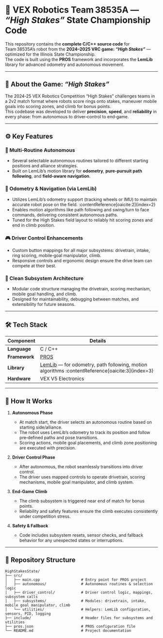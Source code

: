 # 🎯 VEX Robotics Team 38535A — *“High Stakes”* State Championship Code

This repository contains the **complete C/C++ source code** for Team 38535A’s robot from the **2024–2025 VRC game: *“High Stakes”*** — optimized for the Illinois State Championship.  
The code is built using the **PROS** framework and incorporates the **LemLib** library for advanced odometry and autonomous movement.

---

## 🏁 About the Game: *“High Stakes”*

The 2024‑25 VEX Robotics Competition “High Stakes” challenges teams in a 2v2 match format where robots score rings onto stakes, maneuver mobile goals into scoring zones, and climb for bonus points.  
This codebase was developed to deliver **precision**, **speed**, and **reliability** in every phase: from autonomous to driver‑control to end‑game.

---

## ⚙️ Key Features

### 🔁 Multi‑Routine Autonomous  
- Several selectable autonomous routines tailored to different starting positions and alliance strategies.  
- Built on LemLib’s motion library for **odometry**, **pure‑pursuit path following**, and **field‑aware navigation**.

### 📍 Odometry & Navigation (via LemLib)  
- Utilizes LemLib’s odometry support (tracking wheels or IMU) to maintain accurate robot pose on the field. :contentReference[oaicite:2]{index=2}  
- Enables motion algorithms like path following and swing/turn to face commands, delivering consistent autonomous paths.  
- Tuned for the High Stakes field layout to reliably hit scoring zones and end in climb position.

### 🎮 Driver Control Enhancements  
- Custom button mappings for all major subsystems: drivetrain, intake, ring scoring, mobile‑goal manipulator, climb.  
- Responsive controls and ergonomic design ensure the drive team can compete at their best.

### 🧩 Clean Subsystem Architecture  
- Modular code structure managing the drivetrain, scoring mechanism, mobile goal handling, and climb.  
- Designed for maintainability, debugging between matches, and extensibility for future seasons.

---

## 🛠️ Tech Stack

| Component       | Details                                                                            |
|------------------|-------------------------------------------------------------------------------------|
| **Language**     | C / C++                                                                            |
| **Framework**    | [PROS](https://pros.cs.purdue.edu/)                                               |
| **Library**      | [LemLib](https://github.com/LemLib/LemLib) — for odometry, path following, motion algorithms :contentReference[oaicite:3]{index=3} |
| **Hardware**     | VEX V5 Electronics                                                                  |

---

## 🧠 How It Works

1. **Autonomous Phase**  
   - At match start, the driver selects an autonomous routine based on starting side/alliance.  
   - The robot uses LemLib’s odometry to track its position and follow pre‑defined paths and pose transitions.  
   - Scoring actions, mobile goal placements, and climb zone positioning are executed with precision.

2. **Driver Control Phase**  
   - After autonomous, the robot seamlessly transitions into driver control.  
   - The driver uses mapped controls to operate drivetrain, scoring mechanisms, mobile goal manipulator, and climb system.

3. **End‑Game Climb**  
   - The climb subsystem is triggered near end of match for bonus points.  
   - Reliability and safety features ensure the climb executes consistently under competition stress.

4. **Safety & Fallback**  
   - Code includes subsystem resets, sensor checks, and fallback behavior for any unexpected states or interruptions.

---

## 📁 Repository Structure

```text
HighStakesState/
├── src/
│   ├── main.cpp                   # Entry point for PROS project
│   ├── autonomous/                # Autonomous routines & selection logic
│   ├── driver_control/            # Driver control logic, mappings, subsystem calls
│   ├── subsystems/                # Modules: drivetrain, intake, mobile goal manipulator, climb
│   └── utilities/                 # Helpers: LemLib configuration, sensors, PID, logging
├── include/                       # Header files for subsystems and utilities
├── pros.json                      # PROS configuration file
└── README.md                      # Project documentation
